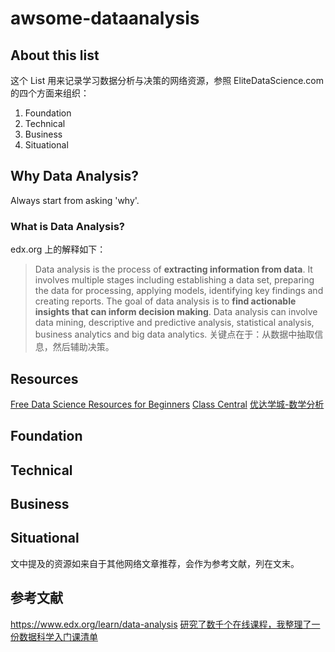 # awsome-dataanalysis

## About this list
这个 List 用来记录学习数据分析与决策的网络资源，参照 EliteDataScience.com 的四个方面来组织：
1. Foundation
2. Technical
3. Business
4. Situational

## Why Data Analysis?
Always start from asking 'why'.

### What is Data Analysis?
edx.org 上的解释如下：
>Data analysis is the process of **extracting information from data**. It involves multiple stages including establishing a data set, preparing the data for processing, applying models, identifying key findings and creating reports. The goal of data analysis is to **find actionable insights that can inform decision making**. Data analysis can involve data mining, descriptive and predictive analysis, statistical analysis, business analytics and big data analytics.
关键点在于：从数据中抽取信息，然后辅助决策。

## Resources
[Free Data Science Resources for Beginners](https://elitedatascience.com/data-science-resources)
[Class Central](https://www.class-central.com/subject/data-analysis#)
[优达学城-数学分析](https://cn.udacity.com/courses/data-analytics)





## Foundation


## Technical


## Business


## Situational


文中提及的资源如来自于其他网络文章推荐，会作为参考文献，列在文末。

## 参考文献
https://www.edx.org/learn/data-analysis
[研究了数千个在线课程，我整理了一份数据科学入门课清单](https://mp.weixin.qq.com/s?src=3&timestamp=1543029188&ver=1&signature=fZ5HsUYiytbTgb8SekmcI3g9oizZncGBgdipWihPFh2CH855dp3F7Z4I08wUqVdXoAoDHmWey6bu6HRum37zTmcj7THo0hW5n5N8rIr-F1UY0C10ZJ8P2zZ4c0U6vwc-GbrN7SbdFC*ZW*Qg5Q3*RQrnSt-C65d0em3cTCrDEx8=)


